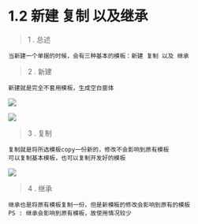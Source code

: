 # 1.2 新建 复制 以及继承

> 1 .  总述

    当新建一个单据的时候，会有三种基本的模板：新建 复制 以及 继承
    
> 2 . 新建

    新建就是完全不套用模板，生成空白窗体
    

![](http://pc1pao5ui.bkt.clouddn.com/20180718065843.jpg)
    
![](http://pc1pao5ui.bkt.clouddn.com/20180718065459.jpg)

> 3 . 复制

    复制就是将所选模板copy一份新的，修改不会影响到原有模板
    可以复制基本模板，也可以复制开发好的模板

![](http://pc1pao5ui.bkt.clouddn.com/20180718070035.jpg)
    
> 4 . 继承

    继承也是将原有模板复制一份，但是新模板的修改会影响到原有的模板
    PS : 继承会影响到原有模板，故使用情况较少
